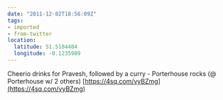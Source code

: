 ```yaml
---
date: "2011-12-02T18:56:09Z"
tags:
- imported
- from-twitter
location:
  latitude: 51.5104404
  longitude: -0.1235989
---
```

Cheerio drinks for Pravesh, followed by a curry - Porterhouse rocks \(@ Porterhouse w/ 2 others\) [https://4sq.com/vyBZmg](https://4sq.com/vyBZmg)
